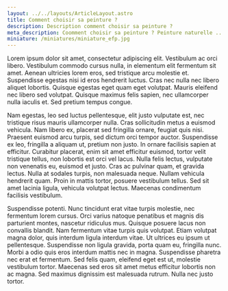 ```yaml
---
layout: ../../layouts/ArticleLayout.astro
title: Comment choisir sa peinture ? 
description: Description comment choisir sa peinture ?
meta_description: Coomment choisir sa peinture ? Peinture naturelle ...
miniature: /miniatures/miniature_efp.jpg
---
```


Lorem ipsum dolor sit amet, consectetur adipiscing elit. Vestibulum ac orci libero. Vestibulum commodo cursus nulla, in elementum elit fermentum sit amet. Aenean ultricies lorem eros, sed tristique arcu molestie et. Suspendisse egestas nisi id eros hendrerit luctus. Cras nec nulla nec libero aliquet lobortis. Quisque egestas eget quam eget volutpat. Mauris eleifend nec libero sed volutpat. Quisque maximus felis sapien, nec ullamcorper nulla iaculis et. Sed pretium tempus congue.

Nam egestas, leo sed luctus pellentesque, elit justo vulputate est, nec tristique risus mauris ullamcorper nulla. Cras sollicitudin metus a euismod vehicula. Nam libero ex, placerat sed fringilla ornare, feugiat quis nisi. Praesent euismod arcu turpis, sed dictum orci tempor auctor. Suspendisse ex leo, fringilla a aliquam ut, pretium non justo. In ornare facilisis sapien at efficitur. Curabitur placerat, enim sit amet efficitur euismod, tortor velit tristique tellus, non lobortis est orci vel lacus. Nulla felis lectus, vulputate non venenatis eu, euismod et justo. Cras ac pulvinar quam, et gravida lectus. Nulla at sodales turpis, non malesuada neque. Nullam vehicula hendrerit quam. Proin in mattis tortor, posuere vestibulum tellus. Sed sit amet lacinia ligula, vehicula volutpat lectus. Maecenas condimentum facilisis vestibulum.

Suspendisse potenti. Nunc tincidunt erat vitae turpis molestie, nec fermentum lorem cursus. Orci varius natoque penatibus et magnis dis parturient montes, nascetur ridiculus mus. Quisque posuere lacus non convallis blandit. Nam fermentum vitae turpis quis volutpat. Etiam volutpat magna dolor, quis interdum ligula interdum vitae. Ut ultrices eu ipsum ut pellentesque. Suspendisse non ligula gravida, porta quam eu, fringilla nunc. Morbi a odio quis eros interdum mattis nec in magna. Suspendisse pharetra nec erat et fermentum. Sed felis quam, eleifend eget est ut, molestie vestibulum tortor. Maecenas sed eros sit amet metus efficitur lobortis non ac magna. Sed maximus dignissim est malesuada rutrum. Nulla nec justo tortor.